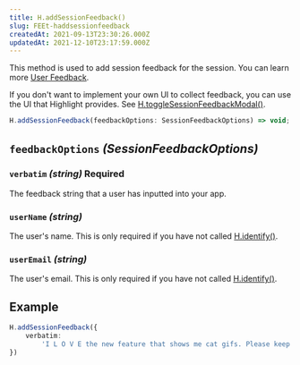 ```yaml
---
title: H.addSessionFeedback()
slug: FEEt-haddsessionfeedback
createdAt: 2021-09-13T23:30:26.000Z
updatedAt: 2021-12-10T23:17:59.000Z
---
```


This method is used to add session feedback for the session. You can learn more [User Feedback](/product-features/user-feedback).

If you don't want to implement your own UI to collect feedback, you can use the UI that Highlight provides. See [H.toggleSessionFeedbackModal()](/api/client/h-toggle-session-feedback-modal).

```typescript
H.addSessionFeedback(feedbackOptions: SessionFeedbackOptions) => void;
```

## `feedbackOptions` _(SessionFeedbackOptions)_

### `verbatim` _(string)_ Required

The feedback string that a user has inputted into your app.

### `userName` _(string)_

The user's name. This is only required if you have not called [H.identify()](/api/client/h-identify).

### `userEmail` _(string)_

The user's email. This is only required if you have not called [H.identify()](/api/client/h-identify).

## Example

```typescript
H.addSessionFeedback({
	verbatim:
		'I L O V E the new feature that shows me cat gifs. Please keep shipping features like this!',
})
```
